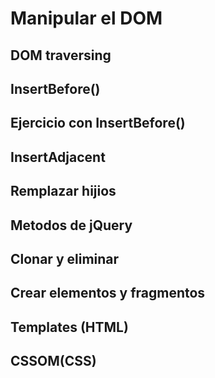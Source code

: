 # Manipular el DOM


## DOM traversing


## InsertBefore()


## Ejercicio con InsertBefore()


## InsertAdjacent


## Remplazar hijios


## Metodos de jQuery


## Clonar y eliminar 


## Crear elementos y fragmentos


## Templates (HTML)


## CSSOM(CSS)

